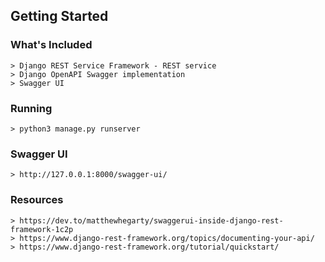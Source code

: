 ## Getting Started

### What's Included
    > Django REST Service Framework - REST service
    > Django OpenAPI Swagger implementation
    > Swagger UI

### Running
    > python3 manage.py runserver

### Swagger UI
    > http://127.0.0.1:8000/swagger-ui/

### Resources
    > https://dev.to/matthewhegarty/swaggerui-inside-django-rest-framework-1c2p
    > https://www.django-rest-framework.org/topics/documenting-your-api/
    > https://www.django-rest-framework.org/tutorial/quickstart/